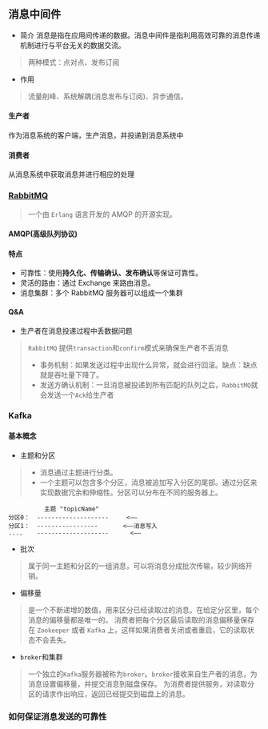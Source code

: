 ## 消息中间件
- 简介
消息是指在应用间传递的数据。消息中间件是指利用高效可靠的消息传递机制进行与平台无关的数据交流。
> 两种模式：点对点、发布订阅
- 作用
> 流量削峰、系统解耦(消息发布与订阅)、异步通信。
#### 生产者
作为消息系统的客户端，生产消息，并投递到消息系统中
#### 消费者
从消息系统中获取消息并进行相应的处理
### [RabbitMQ](http://rabbitmq.mr-ping.com/tutorials_with_python/[1]Hello_World.html)
> 一个由 `Erlang` 语言开发的 AMQP 的开源实现。
#### AMQP(高级队列协议)
#### 特点
- 可靠性：使用**持久化、传输确认、发布确认**等保证可靠性。
- 灵活的路由：通过 Exchange 来路由消息。
- 消息集群：多个 RabbitMQ 服务器可以组成一个集群
#### Q&A
- 生产者在消息投递过程中丢数据问题
> `RabbitMQ` 提供`transaction`和`confirm`模式来确保生产者不丢消息
> - 事务机制：如果发送过程中出现什么异常，就会进行回滚。缺点：缺点就是吞吐量下降了。
> - 发送方确认机制：一旦消息被投递到所有匹配的队列之后，`RabbitMQ`就会发送一个`Ack`给生产者

### Kafka
#### 基本概念
- 主题和分区
> - 消息通过主题进行分类。
> - 一个主题可以包含多个分区，消息被追加写入分区的尾部。通过分区来实现数据冗余和伸缩性。分区可以分布在不同的服务器上。
```text
          主题 "topicName"
分区0：  --------------------     <——
分区1：  -----------------       <——消息写入
....    --------------------      <——
```
- 批次
> 属于同一主题和分区的一组消息，可以将消息分成批次传输，较少网络开销。
- 偏移量
> 是一个不断递增的数值，用来区分已经读取过的消息。在给定分区里，每个消息的偏移量都是唯一的。
消费者把每个分区最后读取的消息偏移量保存在 `Zookeeper` 或者 `Kafka` 上，这样如果消费者关闭或者重启，它的读取状态不会丢失。
- `broker`和集群
> 一个独立的`Kafka`服务器被称为`broker`。`broker`接收来自生产者的消息，为消息设置偏移量，并提交消息到磁盘保存。
为消费者提供服务，对读取分区的请求作出响应，返回已经提交到磁盘上的消息。
### 如何保证消息发送的可靠性
